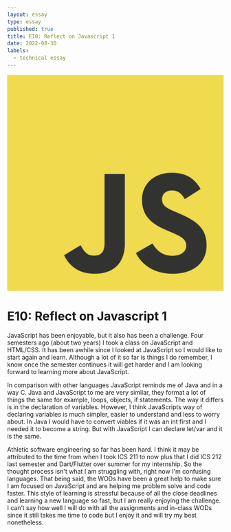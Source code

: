 ```yaml
---
layout: essay
type: essay
published: true
title: E10: Reflect on Javascript 1
date: 2022-08-30
labels:
  - technical essay
---
```


<img class="ui medium right floated rounded image" src="../images/JS.png">
<br>

<h1>E10: Reflect on Javascript 1</h1>

<p>
	JavaScript has been enjoyable, but it also has been a challenge. Four semesters ago (about two years) I took a class on JavaScript and HTML/CSS. It has been awhile since I looked at JavaScript so I would like to start again and learn. Although a lot of it so far is things I do remember, I know once the semester continues it will get harder and I am looking forward to learning more about JavaScript. 
</p>
<p>
	In comparison with other languages JavaScript reminds me of Java and in a way C. Java and JavaScript to me are very similar, they format a lot of things the same for example, loops, objects, if statements. The way it differs is in the declaration of variables. However, I think JavaScripts way of declaring variables is much simpler, easier to understand and less to worry about. In Java I would have to convert viables if it was an int first and I needed it to become a string. But with JavaScript I can declare let/var and it is the same. 
</p>
<p>
	Athletic software engineering so far has been hard. I think it may be attributed to the time from when I took ICS 211 to now plus that I did ICS 212 last semester and Dart/Flutter over summer for my internship. So the thought process isn't what I am struggling with, right now I'm confusing languages. That being said, the WODs have been a great help to make sure I am focused on JavaScript and are helping me problem solve and code faster. This style of learning is stressful because of all the close deadlines and learning a new language so fast, but I am really enjoying the challenge. I can’t say how well I will do with all the assignments and in-class WODs since it still takes me time to code but I enjoy it and will try my best nonetheless. 
</p>


